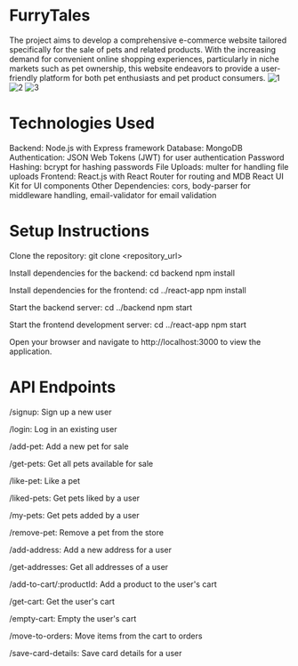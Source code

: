 # FurryTales
The project aims to develop a comprehensive e-commerce website tailored specifically for the sale of pets and related products. With the increasing demand for convenient online shopping experiences, particularly in niche markets such as pet ownership, this website endeavors to provide a user-friendly platform for both pet enthusiasts and pet product consumers.
![1](https://github.com/12manisha/FurryTales/assets/113535493/ed5e3d06-eddf-424f-b596-8ad8901b07ff)
![2](https://github.com/12manisha/FurryTales/assets/113535493/5a814e90-c506-4795-9883-f400bc4448f8)
![3](https://github.com/12manisha/FurryTales/assets/113535493/1bb64b28-2e90-4eba-a8c4-12837d0a327b)

# Technologies Used
Backend: Node.js with Express framework
Database: MongoDB
Authentication: JSON Web Tokens (JWT) for user authentication
Password Hashing: bcrypt for hashing passwords
File Uploads: multer for handling file uploads
Frontend: React.js with React Router for routing and MDB React UI Kit for UI components
Other Dependencies: cors, body-parser for middleware handling, email-validator for email validation

# Setup Instructions

Clone the repository:
git clone <repository_url>

Install dependencies for the backend:
cd backend
npm install

Install dependencies for the frontend:
cd ../react-app
npm install

Start the backend server: 
cd ../backend
npm start

Start the frontend development server:
cd ../react-app
npm start

Open your browser and navigate to http://localhost:3000 to view the application.

# API Endpoints
/signup: Sign up a new user

/login: Log in an existing user

/add-pet: Add a new pet for sale

/get-pets: Get all pets available for sale

/like-pet: Like a pet

/liked-pets: Get pets liked by a user

/my-pets: Get pets added by a user

/remove-pet: Remove a pet from the store

/add-address: Add a new address for a user

/get-addresses: Get all addresses of a user

/add-to-cart/:productId: Add a product to the user's cart

/get-cart: Get the user's cart

/empty-cart: Empty the user's cart

/move-to-orders: Move items from the cart to orders

/save-card-details: Save card details for a user

